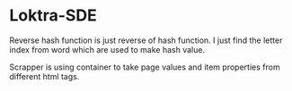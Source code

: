 # Loktra-SDE
Reverse hash function is just reverse of hash function. I just find the letter index from word which are used to make hash value.

Scrapper is using container to take page values and item properties from different html tags.